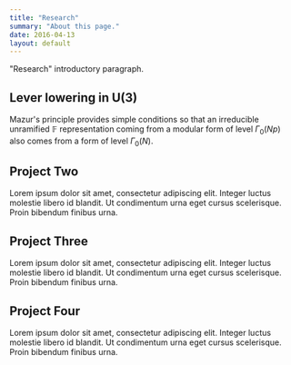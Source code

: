 ```yaml
---
title: "Research"
summary: "About this page."
date: 2016-04-13
layout: default
---
```


"Research" introductory paragraph.

## Lever lowering in U(3)
Mazur's principle provides simple conditions so that an irreducible unramified $\mathbb{F}$
representation coming from a modular form of level $\Gamma_0 (N p)$ also comes from a form of level $\Gamma_0 (N).$

## Project Two
Lorem ipsum dolor sit amet, consectetur adipiscing elit. Integer luctus molestie libero id blandit. Ut condimentum urna eget cursus scelerisque. Proin bibendum finibus urna.

## Project Three
Lorem ipsum dolor sit amet, consectetur adipiscing elit. Integer luctus molestie libero id blandit. Ut condimentum urna eget cursus scelerisque. Proin bibendum finibus urna.

## Project Four
Lorem ipsum dolor sit amet, consectetur adipiscing elit. Integer luctus molestie libero id blandit. Ut condimentum urna eget cursus scelerisque. Proin bibendum finibus urna.
